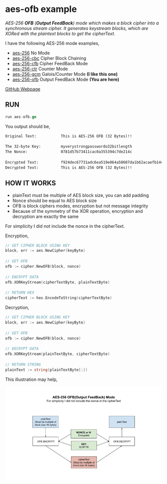 # aes-ofb example

_AES-256 **OFB** (**Output FeedBack**) mode
which makes a block cipher into a synchronous stream cipher.
It generates keystream blocks, which are XORed with the plaintext blocks
to get the cipherText._

I have the following AES-256 mode examples,

* [aes-256](https://github.com/JeffDeCola/my-go-examples/tree/master/cryptography/symmetric-cryptography/aes-256)
  No Mode
* [aes-256-cbc](https://github.com/JeffDeCola/my-go-examples/tree/master/cryptography/symmetric-cryptography/aes-256-cbc)
  Cipher Block Chaining
* [aes-256-cfb](https://github.com/JeffDeCola/my-go-examples/tree/master/cryptography/symmetric-cryptography/aes-256-cfb)
  Cipher FeedBack Mode
* [aes-256-ctr](https://github.com/JeffDeCola/my-go-examples/tree/master/cryptography/symmetric-cryptography/aes-256-ctr)
  Counter Mode
* [aes-256-gcm](https://github.com/JeffDeCola/my-go-examples/tree/master/cryptography/symmetric-cryptography/aes-256-gcm)
  Galois/Counter Mode **(I like this one)**
* [aes-256-ofb](https://github.com/JeffDeCola/my-go-examples/tree/master/cryptography/symmetric-cryptography/aes-256-ofb)
  Output FeedBack Mode **(You are here)**

[GitHub Webpage](https://jeffdecola.github.io/my-go-examples/)

## RUN

```go
run aes-ofb.go
```

You output should be,

```txt
Original Text:           This is AES-256 OFB (32 Bytes)!!

The 32-byte Key:         myverystrongpasswordo32bitlength
The Nonce:               0781d57b73411cac0a355394c7de214c

Encrypted Text:          f924dec67731adc6ea519e064a50607da1b62acaefb1444a846a93ca200c4919
Decrypted Text:          This is AES-256 OFB (32 Bytes)!!
```

## HOW IT WORKS

* plainText must be multiple of AES block size, you can add padding
* Nonce should be equal to AES block size
* OFB is block ciphers modes, encryption but not message integrity
* Because of the symmetry of the XOR operation, encryption and
  decryption are exactly the same

For simplicity I did not include the nonce in the cipherText.

Encryption,

```go
// GET CIPHER BLOCK USING KEY
block, err := aes.NewCipher(keyByte)

// GET OFB
ofb := cipher.NewOFB(block, nonce)

// ENCRYPT DATA
ofb.XORKeyStream(cipherTextByte, plainTextByte)

// RETURN HEX
cipherText := hex.EncodeToString(cipherTextByte)
```

Decryption,

```go
// GET CIPHER BLOCK USING KEY
block, err := aes.NewCipher(keyByte)

// GET OFB
ofb := cipher.NewOFB(block, nonce)

// DECRYPT DATA
ofb.XORKeyStream(plainTextByte, cipherTextByte)

// RETURN STRING
plainText := string(plainTextByte[:])
```

This illustration may help,

![IMAGE - aes-ofb - IMAGE](../../../docs/pics/aes-ofb.jpg)
